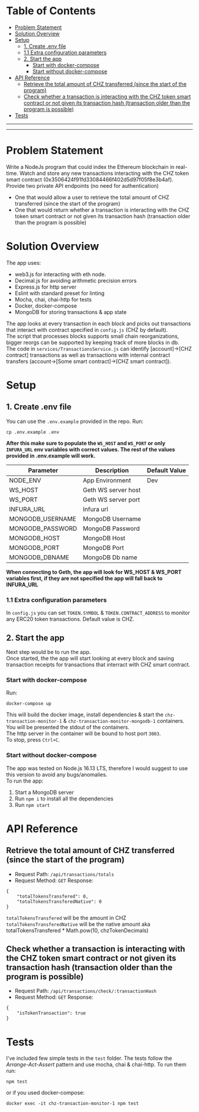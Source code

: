 # Table of Contents

- [Problem Statement](#problem-statement)
- [Solution Overview](#solution-overview)
- [Setup](#setup)
  - [1. Create .env file](#1.-create-.env-file)
  - [1.1 Extra configuration parameters](#1.1-extra-configuration-parameters)
  - [2. Start the app](#2.-start-the-app)
    - [Start with docker-compose](#start-with-docker-compose)
    - [Start without docker-compose](#start-without-docker-compose)
- [API Reference](#api-reference)
  - [Retrieve the total amount of CHZ transferred (since the start of the program)](<#retrieve-the-total-amount-of-chz-transferred-(since-the-start-of-the-program)>)
  - [Check whether a transaction is interacting with the CHZ token smart contract or not given its transaction hash (transaction older than the program is possible)](<check-whether-a-transaction-is-interacting-with-the-chz-token-smart-contract-or-not-given-its-transaction-hash-(transaction-older-than-the-program-is-possible)>)
- [Tests](#tests)

---

---

# Problem Statement

Write a NodeJs program that could index the Ethereum blockchain in real-time. Watch and store any new transactions interacting with the CHZ token smart contract (0x3506424f91fd33084466f402d5d97f05f8e3b4af).
Provide two private API endpoints (no need for authentication)

- One that would allow a user to retrieve the total amount of CHZ transferred (since the start of the program)
- One that would return whether a transaction is interacting with the CHZ token smart contract or not given its transaction hash (transaction older than the program is possible)

# Solution Overview

The app uses:

- web3.js for interacting with eth node.
- Decimal.js for avoiding arithmetic precision errors
- Express.js for http server
- Eslint with standard preset for linting
- Mocha, chai, chai-http for tests
- Docker, docker-compose
- MongoDB for storing transactions & app state

The app looks at every transaction in each block and picks out transactions that interact with contract specified in `config.js` (CHZ by default).  
The script that processes blocks supports small chain reorganizations, bigger reorgs can be supported by keeping track of more blocks in db.  
The code in `services/TransactionsService.js` can identify [account]->[CHZ contract] transactions as well as transactions with internal contract transfers (account->[Some smart contract]->[CHZ smart contract]).

# Setup

## 1. Create .env file

You can use the `.env.example` provided in the repo. Run:

```
cp .env.example .env
```

**After this make sure to populate the `WS_HOST` and `WS_PORT` or only `INFURA_URL` env variables with correct values. The rest of the values provided in .env.example will work.**

| Parameter        | Description         | Default Value |
| ---------------- | ------------------- | ------------- |
| NODE_ENV         | App Environment     | Dev           |
| WS_HOST          | Geth WS server host |               |
| WS_PORT          | Geth WS server port |               |
| INFURA_URL       | Infura url          |               |
| MONGODB_USERNAME | MongoDB Username    |               |
| MONGODB_PASSWORD | MongoDB Password    |               |
| MONGODB_HOST     | MongoDB Host        |               |
| MONGODB_PORT     | MongoDB Port        |               |
| MONGODB_DBNAME   | MongoDB Db name     |               |

**When connecting to Geth, the app will look for WS_HOST & WS_PORT variables first, if they are not specified the app will fall back to INFURA_URL**

### 1.1 Extra configuration parameters

In `config.js` you can set `TOKEN.SYMBOL` & `TOKEN.CONTRACT_ADDRESS` to monitor any ERC20 token transactions. Default value is CHZ.

## 2. Start the app

Next step would be to run the app.  
Once started, the the app will start looking at every block and saving transaction receipts for transactions that interract with CHZ smart contract.

### Start with docker-compose

Run:

```
docker-compose up
```

This will build the docker image, install dependencies & start the `chz-transaction-monitor-1` & `chz-transaction-monitor-mongodb-1` containers.  
You will be presented the stdout of the containers.  
The http server in the container will be bound to host port `3003`.  
To stop, press `Ctrl+C`.

### Start without docker-compose

The app was tested on Node.js 16.13 LTS, therefore I would suggest to use this version to avoid any bugs/anomalies.  
To run the app:

1. Start a MongoDB server
2. Run `npm i` to install all the dependencies
3. Run `npm start`

# API Reference

## Retrieve the total amount of CHZ transferred (since the start of the program)

- Request Path: `/api/transactions/totals`
- Request Method: `GET`
  Response:

```
{
    "totalTokensTransfered": 0,
    "totalTokensTransferedNative": 0
}
```

`totalTokensTransfered` will be the amount in CHZ  
`totalTokensTransferedNative` will be the native amount aka totalTokensTransfered \* Math.pow(10, chzTokenDecimals)

## Check whether a transaction is interacting with the CHZ token smart contract or not given its transaction hash (transaction older than the program is possible)

- Request Path: `/api/transactions/check/:transactionHash`
- Request Method: `GET`
  Response:

```
{
    "isTokenTransaction": true
}
```

# Tests

I've included few simple tests in the `test` folder. The tests follow the _Arrange-Act-Assert_ pattern and use mocha, chai & chai-http. To run them run:

```
npm test
```

or if you used docker-compose:

```
docker exec -it chz-transaction-monitor-1 npm test
```
